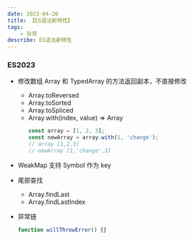 ```yaml
---
date: 2023-04-26
title: 【ES语法新特性】
tags: 
	- 杂项
describe: ES语法新特性
---
```


### ES2023

- 修改数组 Array 和 TypedArray 的方法返回副本，不直接修改
  - Array.toReversed
  - Array.toSorted
  - Array.toSpliced
  - Array.with(index, value) => Array
    ```javascript
    const array = [1, 2, 3];
    const newArray = array.with(1, 'change');
    // array [1,2,3]
    // newArray [1,'change',3]
    ```
- WeakMap 支持 Symbol 作为 key
- 尾部查找

  - Array.findLast
  - Array.findLastIndex

- 异常链
  ```javascript
  function willThrowError() {}
  ```
